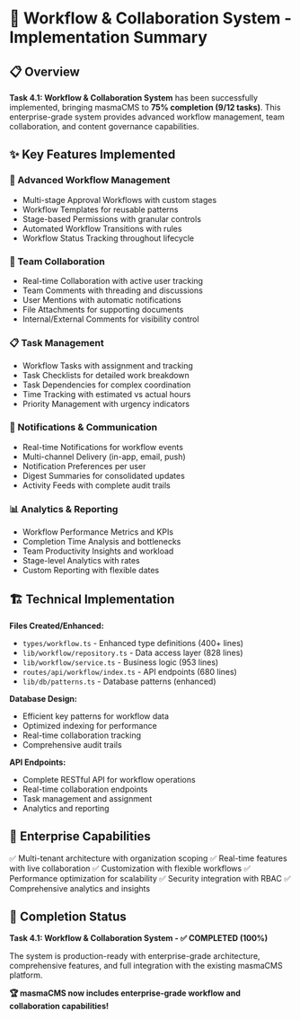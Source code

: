 # 🚀 Workflow & Collaboration System - Implementation Summary

## 📋 Overview
**Task 4.1: Workflow & Collaboration System** has been successfully implemented, bringing masmaCMS to **75% completion (9/12 tasks)**. This enterprise-grade system provides advanced workflow management, team collaboration, and content governance capabilities.

## ✨ Key Features Implemented

### 🔄 Advanced Workflow Management
- Multi-stage Approval Workflows with custom stages
- Workflow Templates for reusable patterns  
- Stage-based Permissions with granular controls
- Automated Workflow Transitions with rules
- Workflow Status Tracking throughout lifecycle

### 👥 Team Collaboration
- Real-time Collaboration with active user tracking
- Team Comments with threading and discussions
- User Mentions with automatic notifications
- File Attachments for supporting documents
- Internal/External Comments for visibility control

### 📋 Task Management
- Workflow Tasks with assignment and tracking
- Task Checklists for detailed work breakdown
- Task Dependencies for complex coordination
- Time Tracking with estimated vs actual hours
- Priority Management with urgency indicators

### 🔔 Notifications & Communication
- Real-time Notifications for workflow events
- Multi-channel Delivery (in-app, email, push)
- Notification Preferences per user
- Digest Summaries for consolidated updates
- Activity Feeds with complete audit trails

### 📊 Analytics & Reporting
- Workflow Performance Metrics and KPIs
- Completion Time Analysis and bottlenecks
- Team Productivity Insights and workload
- Stage-level Analytics with rates
- Custom Reporting with flexible dates

## 🏗️ Technical Implementation

**Files Created/Enhanced:**
- `types/workflow.ts` - Enhanced type definitions (400+ lines)
- `lib/workflow/repository.ts` - Data access layer (828 lines)
- `lib/workflow/service.ts` - Business logic (953 lines)
- `routes/api/workflow/index.ts` - API endpoints (680 lines)
- `lib/db/patterns.ts` - Database patterns (enhanced)

**Database Design:**
- Efficient key patterns for workflow data
- Optimized indexing for performance
- Real-time collaboration tracking
- Comprehensive audit trails

**API Endpoints:**
- Complete RESTful API for workflow operations
- Real-time collaboration endpoints
- Task management and assignment
- Analytics and reporting

## 🎯 Enterprise Capabilities

✅ Multi-tenant architecture with organization scoping
✅ Real-time features with live collaboration
✅ Customization with flexible workflows
✅ Performance optimization for scalability
✅ Security integration with RBAC
✅ Comprehensive analytics and insights

## 🎉 Completion Status

**Task 4.1: Workflow & Collaboration System - ✅ COMPLETED (100%)**

The system is production-ready with enterprise-grade architecture, comprehensive features, and full integration with the existing masmaCMS platform.

**🏆 masmaCMS now includes enterprise-grade workflow and collaboration capabilities!**
